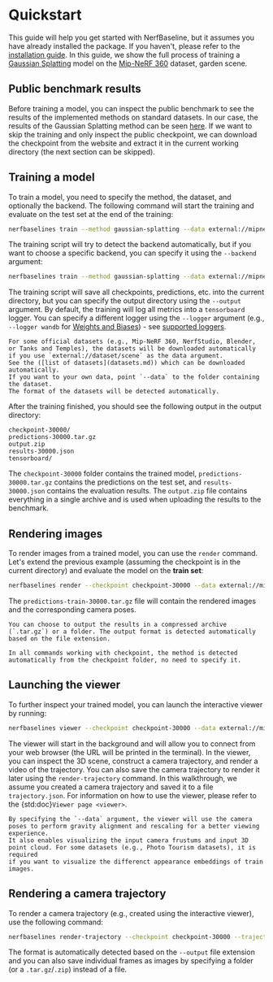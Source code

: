 # Quickstart
This guide will help you get started with NerfBaseline, but it assumes you have already installed the package. If you haven't, please refer to the [installation guide](installation.md).
In this guide, we show the full process of training a [Gaussian Splatting](methods.md#gaussian-splatting) model on the [Mip-NeRF 360](datasets.md#mipnerf360) dataset, garden scene.

## Public benchmark results
Before training a model, you can inspect the public benchmark to see the results of the implemented methods on standard datasets.
In our case, the results of the Gaussian Splatting method can be seen [here](https://nerfbaselines.github.io/m-gaussian-splatting).
If we want to skip the training and only inspect the public checkpoint, we can download the checkpoint from the website and extract it in the current working directory
(the next section can be skipped).

## Training a model
To train a model, you need to specify the method, the dataset, and optionally the backend.
The following command will start the training and evaluate on the test set at the end of the training:
```bash
nerfbaselines train --method gaussian-splatting --data external://mipnerf360/garden
```
The training script will try to detect the backend automatically, but if you want to choose a specific backend, you can specify it using the `--backend` argument:
```bash
nerfbaselines train --method gaussian-splatting --data external://mipnerf360/garden --backend docker
```

The training script will save all checkpoints, predictions, etc. into the current directory, but you can specify the output directory using the `--output` argument.
By default, the training will log all metrics into a `tensorboard` logger. You can specify a different logger using the `--logger` argument (e.g., `--logger wandb` for [Weights and Biases](https://wandb.ai/site)) - see [supported loggers](api/nerfbaselines.logging).

```{note}
For some official datasets (e.g., Mip-NeRF 360, NerfStudio, Blender, or Tanks and Temples), the datasets will be downloaded automatically if you use `external://dataset/scene` as the data argument.
See the ([list of datasets](datasets.md)) which can be downloaded automatically. 
If you want to your own data, point `--data` to the folder containing the dataset. 
The format of the datasets will be detected automatically.
```

After the training finished, you should see the following output in the output directory:
```
checkpoint-30000/
predictions-30000.tar.gz
output.zip
results-30000.json
tensorboard/
```

The `checkpoint-30000` folder contains the trained model, `predictions-30000.tar.gz` contains the predictions on the test set, and `results-30000.json` contains the evaluation results.
The `output.zip` file contains everything in a single archive and is used when uploading the results to the benchmark.

## Rendering images
To render images from a trained model, you can use the `render` command. Let's extend the previous example (assuming the checkpoint is in the current directory) and evaluate the model on the **train set**:
```bash
nerfbaselines render --checkpoint checkpoint-30000 --data external://mipnerf360/garden --split train --output predictions-train-30000.tar.gz
```
The `predictions-train-30000.tar.gz` file will contain the rendered images and the corresponding camera poses.

```{tip}
You can choose to output the results in a compressed archive (`.tar.gz`) or a folder. The output format is detected automatically based on the file extension.
```

```{note}
In all commands working with checkpoint, the method is detected automatically from the checkpoint folder, no need to specify it.
```


## Launching the viewer
To further inspect your trained model, you can launch the interactive viewer by running:
```bash
nerfbaselines viewer --checkpoint checkpoint-30000 --data external://mipnerf360/garden
```

The viewer will start in the background and will allow you to connect from your web browser (the URL will be printed in the terminal).
In the viewer, you can inspect the 3D scene, construct a camera trajectory, and render a video of the trajectory. You can also
save the camera trajectory to render it later using the `render-trajectory` command. In this walkthrough, we assume you created a camera trajectory
and saved it to a file `trajectory.json`.
For information on how to use the viewer, please refer to the {std:doc}`Viewer page <viewer>`.

```{tip}
By specifying the `--data` argument, the viewer will use the camera poses to perform gravity alignment and rescaling for a better viewing experience. 
It also enables visualizing the input camera frustums and input 3D point cloud. For some datasets (e.g., Photo Tourism datasets), it is required
if you want to visualize the differenct appearance embeddings of train images.
```

## Rendering a camera trajectory
To render a camera trajectory (e.g., created using the interactive viewer), use the following command:
```bash
nerfbaselines render-trajectory --checkpoint checkpoint-30000 --trajectory trajectory.json --output trajectory.mp4
```

The format is automatically detected based on the `--output` file extension and you can also save individual frames as images by specifying a folder (or a `.tar.gz`/`.zip`) instead of a file.
